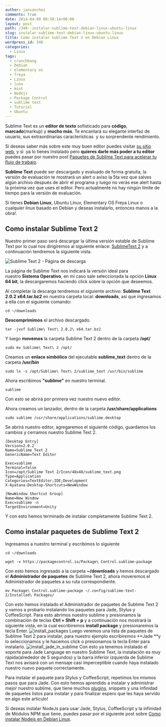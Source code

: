 ```yaml
---
author: jansanchez
comments: true
date: 2014-04-09 00:58:14+00:00
layout: post
path: /340--instalar-sublime-text-debian-linux-ubuntu-linux
slug: instalar-sublime-text-debian-linux-ubuntu-linux
title: Como instalar Sublime Text 2 en Debian Linux
wordpress_id: 340
categories:
  - Linux
tags:
  - crunchbang
  - Debian
  - elementary os
  - freya
  - Linux
  - luna
  - mint
  - Nodejs
  - Package Control
  - sublime text
  - Tutorial
  - Ubuntu
---
```


Sublime Text es un **editor de texto** sofisticado para **código**, **marcado**(markup) y **mucho más**. Te encantará su elegante interfaz de usuario, sus extraordinarias características  y su sorprendente rendimiento.

Si deseas saber más sobre este muy buen editor puedes visitar [su sitio web](http://www.sublimetext.com/), y si  ya lo tienes instalado pero **quieres darle más poder a tu editor** puedes pasar por nuestro post [Paquetes de Sublime Text para acelerar tu flujo de trabajo](https://frontendlabs.io/985--paquetes-de-sublime-text-para-acelerar-tu-trabajo).

**Sublime Text** puede ser descargado y evaluado de forma gratuita, la versión de evaluación te mostrará un alert o aviso la 5ta vez que salves algún archivo después de abrir el programa y luego no verás ese alert hasta la próxima vez que uses el editor. Pero actualmente no hay ningún límite de tiempo para la versión de evaluación.

Si tienes **Debian Linux**, Ubuntu Linux, Elementary OS Freya Linux o cualquier linux basado en Debian y deseas instalarlo, entonces manos a la obra!.

## Como instalar Sublime Text 2

Nuestro primer paso será descargar la última versión estable de Sublime Text por lo cual nos dirigiremos al siguiente enlace: [SublimeText 2](http://www.sublimetext.com/2) y a continuación tendremos la siguiente vista.

![Sublime Text 2 - Página de descarga](https://frontendlabs.io/wp-content/uploads/2014/04/st2-download-page.png)

La página de Sublime Text nos indicará la versión ideal para nuestro **Sistema Operativo**, en mi caso sale seleccionada la opción **Linux 64 bit**, la descargaremos haciendo click sobre la opción que deseemos.

Al completar la descarga tendremos el siguiente archivo: **Sublime Text 2.0.2 x64.tar.bz2** en nuestra carpeta local: **downloads**, así que ingresamos a ella con el siguiente comando:

```
cd ~/downloads
```

**Descomprimimos** el archivo descargado.

```
tar -jvxf Sublime\ Text\ 2.0.2\ x64.tar.bz2
```

Y luego **movemos** la carpeta Sublime Text 2 dentro de la carpeta **/opt/**

```
sudo mv Sublime\ Text\ 2 /opt/
```

Creamos un **enlace simbólico** del ejecutable **sublime_text** dentro de la carpeta **/usr/bin**

```
sudo ln -s /opt/Sublime\ Text\ 2/sublime_text /usr/bin/sublime
```

Ahora escribimos **"sublime"** en nuestro terminal.

```
sublime
```

Con esto se abrirá por primera vez nuestro nuevo editor.

Ahora creamos un lanzador, dentro de la carpeta **/usr/share/applications**

```
sudo sublime /usr/share/applications/sublime.desktop
```

Se abrirá nuestro editor, agregaremos el siguiente código, guardamos los cambios y cerramos nuestro Sublime Text 2.

```
[Desktop Entry]
Version=2.0.2
Name=Sublime Text 2
GenericName=Text Editor

Exec=sublime
Terminal=false
Icon=/opt/Sublime Text 2/Icon/48x48/sublime_text.png
Type=Application
Categories=TextEditor;IDE;Development
X-Ayatana-Desktop-Shortcuts=NewWindow

[NewWindow Shortcut Group]
Name=New Window
Exec=sublime -n
TargetEnvironment=Unity
```

Y con esto hemos terminado de instalar completamente Sublime Text 2.

## Como instalar paquetes de Sublime Text 2

Ingresamos a nuestro terminal y escribimos lo siguiente

```
cd ~/downloads
```

```
wget -v https://packagecontrol.io/Package\ Control.sublime-package
```

Con esto hemos ingresado a la carpeta **~/downloads** y hemos descargado el **Administrador de paquetes** de Sublime Text 2, ahora moveremos el Administrador de paquetes a su ruta correspondiente.

```
mv Package\ Control.sublime-package ~/.config/sublime-text-2/Installed\ Packages/
```

Con esto hemos instalado el Administrador de paquetes de Sublime Text 2 y vamos a probarlo instalando los paquetes para Jade, Stylus y CoffeeScript. Para esto abrimos nuestro sublime y presionamos la combinación de teclas **Ctrl + Shift + p** y a continuación nos mostrará la siguiente vista, en la cual escribiremos **install package** y presionaremos la tecla Enter.
![install_packages](https://frontendlabs.io/wp-content/uploads/2014/04/install_packages.png)
Luego veremos una lista de paquetes de Sublime Text 2 para instalar, para nuestro ejemplo escribiremos **Jade **y lo seleccionamos y le hacemos click o presionamos la tecla Enter para instalarlo.
![install_jade_in_sublime](https://frontendlabs.io/wp-content/uploads/2014/04/install_jade_in_sublime.png)
Con esto ya tenemos instalado el soporte para Jade Language en nuestro Sublime Text, la instalación es muy rápida(alrededor de 5 segundos) y la barra inferior izquierda de Sublime Text nos avisará con un mensaje casi imperceptible cuando haya instalado nuestro nuevo paquete correctamente.

Para instalar el paquete para Stylus y CoffeeScript, repetimos los mismos pasos que para Jade. Con esto hemos aprendido a instalar y administrar mejor nuestro sublime, que tiene muchos [plugins](https://frontendlabs.io/985--paquetes-de-sublime-text-para-acelerar-tu-trabajo), snippets y una infinidad de paquetes listos para instalar y para finalizar espero que les haya servido en algo este articulo!

Si deseas instalar NodeJs para usar Jade, Stylus, CoffeeScript y la infinidad de Módulos NPM que tiene, puedes pasar por el siguiente post sobre [Como instalar Nodejs en Debian Linux](https://frontendlabs.io/232--como-instalar-nodejs-en-linux-debian).
